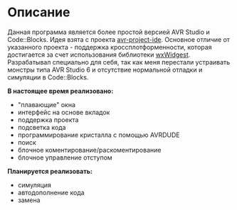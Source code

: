 # Описание #
Данная программа является более простой версией AVR Studio и Code::Blocks. Идея взята с проекта  [avr-project-ide](http://code.google.com/p/avr-project-ide/). Основное отличие от указанного проекта - поддержка кроссплотформенности, которая достигается за счет использования библиотеки [wxWidgest](http://www.wxwidgets.org/). Разрабатывал специально для себя, так как меня перестали устраивать монстры типа AVR Studio 6 и отсутствие нормальной отладки и симуляции в Code::Blocks.

**В настоящее время реализовано:**
  * "плавающие" окна
  * интерфейс на основе вкладок
  * поддержка проекта
  * подсветка кода
  * программирование кристалла с помощью AVRDUDE
  * поиск
  * блочное коментирование/раскоментирование
  * блочное управление отступом

**Планируется реализовать:**
  * симуляция
  * автодополнение кода
  * замена
